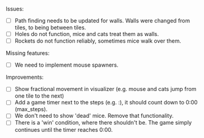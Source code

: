 Issues:

- [ ] Path finding needs to be updated for walls. Walls were changed from tiles, to being between tiles.
- [ ] Holes do not function, mice and cats treat them as walls.
- [ ] Rockets do not function reliably, sometimes mice walk over them.

Missing features:

- [ ] We need to implement mouse spawners.

Improvements:

- [ ] Show fractional movement in visualizer (e.g. mouse and cats jump from one tile to the next)
- [ ] Add a game timer next to the steps (e.g. <mins>:<secs>), it should count down to 0:00 (max_steps).
- [ ] We don't need to show 'dead' mice. Remove that functionality.
- [ ] There is a 'win' condition, where there shouldn't be. The game simply continues until the timer reaches 0:00.